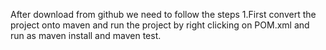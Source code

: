 After download from github we need to follow the steps 
1.First convert the project onto maven and run the project by right clicking on POM.xml and run as maven install and maven test.